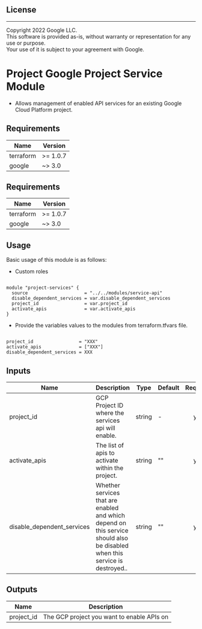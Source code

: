 ## License
---
Copyright 2022 Google LLC.  
This software is provided as-is, without warranty or representation for any use or purpose.  
Your use of it is subject to your agreement with Google.  

# Project Google Project Service Module

- Allows management of enabled API services for an existing Google Cloud Platform project.

## Requirements

| Name | Version |
|------|---------|
| terraform | >= 1.0.7 |
| google | ~> 3.0 |

## Requirements

| Name | Version |
|------|---------|
| terraform | >= 1.0.7 |
| google | ~> 3.0 |


## Usage
Basic usage of this module is as follows:

* Custom roles

```hcl

module "project-services" {
  source                     = "../../modules/service-api"
  disable_dependent_services = var.disable_dependent_services
  project_id                 = var.project_id
  activate_apis              = var.activate_apis
}
```

* Provide the variables values to the modules from terraform.tfvars file.

```hcl

project_id                 = "XXX"
activate_apis              = ["XXX"]
disable_dependent_services = XXX

```

## Inputs

| Name | Description | Type | Default | Required |
|------|-------------|------|---------|:--------:|
| project_id | GCP Project ID where the services api will enable. | string | - | yes |
| activate_apis| The list of apis to activate within the project. | string | "" | yes |
| disable_dependent_services| Whether services that are enabled and which depend on this service should also be disabled when this service is destroyed.. | string | "" | yes |

## Outputs

| Name | Description |
|------|-------------|
| project_id | The GCP project you want to enable APIs on |